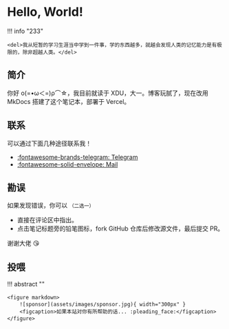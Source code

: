 # Hello, World!

!!! info "233"

    <del>我从短暂的学习生涯当中学到一件事，学的东西越多，就越会发现人类的记忆能力是有极限的，除非超越人类。</del>

## 简介

你好 ο(=•ω＜=)ρ⌒☆，我目前就读于 XDU，大一。博客玩腻了，现在改用 MkDocs 搭建了这个笔记本，部署于 Vercel。

## 联系

可以通过下面几种途径联系我！

- [:fontawesome-brands-telegram: Telegram](https://t.me/StaloMeow)
- [:fontawesome-solid-envelope: Mail](mailto:me@stalomeow.com)

## 勘误

如果发现错误，你可以 <small>（二选一）</small>

- 直接在评论区中指出。
- 点击笔记标题旁的铅笔图标，fork GitHub 仓库后修改源文件，最后提交 PR。

谢谢大佬 :kissing_heart:

## 投喂

!!! abstract ""

    <figure markdown>
        ![sponsor](assets/images/sponsor.jpg){ width="300px" }
        <figcaption>如果本站对你有所帮助的话... :pleading_face:</figcaption>
    </figure>
